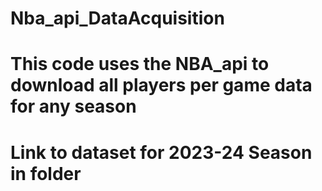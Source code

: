﻿# Nba_api_DataAcquisition
# This code uses the NBA_api to download all players per game data for any season
# Link to dataset for 2023-24 Season in folder
